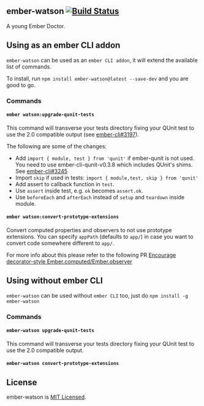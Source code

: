## ember-watson  [![Build Status](https://travis-ci.org/abuiles/ember-watson.png?branch=master)](https://travis-ci.org/abuiles/ember-watson)

A young Ember Doctor.

## Using as an ember CLI addon

`ember-watson` can be used as an `ember CLI addon`, it will extend the
available list of commands.

To install, run `npm install ember-watson@latest --save-dev` and you are good
to go.


### Commands

#### `ember watson:upgrade-qunit-tests`

This command will transverse your tests directory fixing your QUnit
test to use the 2.0 compatible output (see
[ember-cli#3197](https://github.com/ember-cli/ember-cli/pull/3197)).

The following are some of the changes:

  - Add `import { module, test } from 'qunit'` if ember-qunit is not
    used. You need to use ember-cli-qunit-v0.3.8 which includes
    QUnit's shims. See [ember-cli#3245](https://github.com/ember-cli/ember-cli/pull/3245)
  -  Import `skip` if used in tests: `import { module,test, skip } from 'qunit'`
  - Add assert to callback function in `test`.
  - Use `assert` inside test, e.g. `ok` becomes `assert.ok`.
  - Use `beforeEach` and `afterEach` instead of `setup` and `teardown`
    inside module.

#### `ember watson:convert-prototype-extensions`

Convert computed properties and observers to not use prototype
extensions. You can specify `appPath` (defaults to `app/`) in case you
want to convert code somewhere different to `app/`.

For more info about this please refer to the following PR [Encourage decorator-style Ember.computed/Ember.observer](https://github.com/emberjs/guides/pull/110)


## Using without ember CLI

`ember-watson` can be used without `ember CLI` too, just do `npm
install -g ember-watson`

### Commands

#### `ember-watson upgrade-qunit-tests`

This command will transverse your tests directory fixing your QUnit
test to use the 2.0 compatible output.

#### `ember-watson convert-prototype-extensions`

## License

ember-watson is [MIT Licensed](https://github.com/abuiles/ember-watson/blob/master/LICENSE.md).
